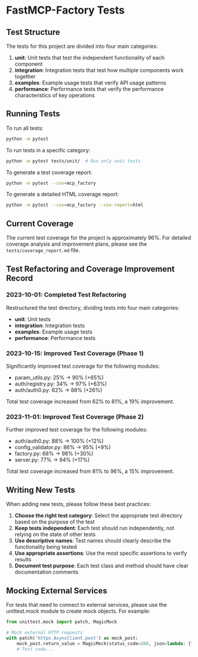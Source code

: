 # FastMCP-Factory Tests

## Test Structure

The tests for this project are divided into four main categories:

1. **unit**: Unit tests that test the independent functionality of each component
2. **integration**: Integration tests that test how multiple components work together
3. **examples**: Example usage tests that verify API usage patterns
4. **performance**: Performance tests that verify the performance characteristics of key operations

## Running Tests

To run all tests:

```bash
python -m pytest
```

To run tests in a specific category:

```bash
python -m pytest tests/unit/  # Run only unit tests
```

To generate a test coverage report:

```bash
python -m pytest --cov=mcp_factory
```

To generate a detailed HTML coverage report:

```bash
python -m pytest --cov=mcp_factory --cov-report=html
```

## Current Coverage

The current test coverage for the project is approximately 96%. For detailed coverage analysis and improvement plans, please see the `tests/coverage_report.md` file.

## Test Refactoring and Coverage Improvement Record

### 2023-10-01: Completed Test Refactoring

Restructured the test directory, dividing tests into four main categories:
- **unit**: Unit tests
- **integration**: Integration tests
- **examples**: Example usage tests
- **performance**: Performance tests

### 2023-10-15: Improved Test Coverage (Phase 1)

Significantly improved test coverage for the following modules:
- param_utils.py: 25% → 90% (+65%)
- auth/registry.py: 34% → 97% (+63%)
- auth/auth0.py: 62% → 88% (+26%)

Total test coverage increased from 62% to 81%, a 19% improvement.

### 2023-11-01: Improved Test Coverage (Phase 2)

Further improved test coverage for the following modules:
- auth/auth0.py: 88% → 100% (+12%)
- config_validator.py: 86% → 95% (+9%)
- factory.py: 68% → 98% (+30%)
- server.py: 77% → 94% (+17%)

Total test coverage increased from 81% to 96%, a 15% improvement.

## Writing New Tests

When adding new tests, please follow these best practices:

1. **Choose the right test category**: Select the appropriate test directory based on the purpose of the test
2. **Keep tests independent**: Each test should run independently, not relying on the state of other tests
3. **Use descriptive names**: Test names should clearly describe the functionality being tested
4. **Use appropriate assertions**: Use the most specific assertions to verify results
5. **Document test purpose**: Each test class and method should have clear documentation comments

## Mocking External Services

For tests that need to connect to external services, please use the unittest.mock module to create mock objects. For example:

```python
from unittest.mock import patch, MagicMock

# Mock external HTTP requests
with patch('httpx.AsyncClient.post') as mock_post:
    mock_post.return_value = MagicMock(status_code=200, json=lambda: {"success": True})
    # Test code...
``` 